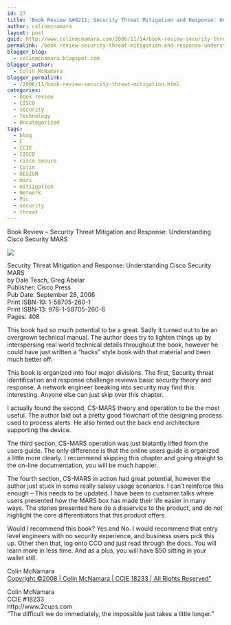 ```yaml
---
id: 27
title: 'Book Review &#8211; Security Threat Mitigation and Response: Understanding Cisco Security MARS'
author: colinmcnamara
layout: post
guid: http://www.colinmcnamara.com/2006/11/14/book-review-security-threat-mitigation-and-response-understanding-cisco-security-mars/
permalink: /book-review-security-threat-mitigation-and-response-understanding-cisco-security-mars/
blogger_blog:
  - colinmcnamara.blogspot.com
blogger_author:
  - Colin McNamara
blogger_permalink:
  - /2006/11/book-review-security-threat-mitigation.html
categories:
  - book review
  - CISCO
  - security
  - Technology
  - Uncategorized
tags:
  - blog
  - C
  - CCIE
  - CISCO
  - cisco secure
  - Colin
  - DESIGN
  - mars
  - mitiigation
  - Network
  - Pic
  - security
  - threat
---
```

Book Review &#8211; Security Threat Mitigation and Response: Understanding Cisco Security MARS

[<img border="0" src="41YPCDND8QL._SL160_.jpg" />][1]<img src="http://www.assoc-amazon.com/e/ir?t=314159265-20&#038;l=as2&#038;o=1&#038;a=1587052601" width="1" height="1" border="0" alt="" style="border:none !important; margin:0px !important;" />

Security Threat Mitigation and Response: Understanding Cisco Security MARS  
by Dale Tesch, Greg Abelar  
Publisher: Cisco Press  
Pub Date: September 28, 2006  
Print ISBN-10: 1-58705-260-1  
Print ISBN-13: 978-1-58705-260-6  
Pages: 408

This book had so much potential to be a great. Sadly it turned out to be an overgrown technical manual. The author does try to lighten things up by interspersing real world technical details throughout the book, however he could have just written a &#8220;hacks&#8221; style book with that material and been much better off.

This book is organized into four major divisions. The first, Security threat identification and response challenge reviews basic security theory and response. A network engineer breaking into security may find this interesting. Anyone else can just skip over this chapter.

I actually found the second, CS-MARS theory and operation to be the most useful. The author laid out a pretty good flowchart of the designing process used to process alerts. He also hinted out the back end architecture supporting the device.

The third section, CS-MARS operation was just blatantly lifted from the users guide. The only difference is that the online users guide is organized a little more clearly. I recommend skipping this chapter and going straight to the on-line documentation, you will be much happier.

The fourth section, CS-MARS in action had great potential, however the author just stuck in some really salesy usage scenarios. I can&#8217;t reinforce this enough &#8211; This needs to be updated. I have been to customer talks where users presented how the MARS box has made their life easier in many ways. The stories presented here do a disservice to the product, and do not highlight the core differentiators that this product offers.

Would I recommend this book? Yes and No. I would recommend that entry level engineers with no security experience, and business users pick this up. Other then that, log onto CCO and just read through the docs. You will learn more in less time. And as a plus, you will have $50 sitting in your wallet still.

Colin McNamara  
[Copyright ©2008 | Colin McNamara | CCIE 18233 | All Rights Reserved&#8221;][2]

<p class="blogger-post-footer">
  Colin McNamara<br /> CCIE #18233<br /> http://www.2cups.com<br /> &#8220;The difficult we do immediately, the impossible just takes a little longer.&#8221;
</p>

 [1]: http://www.amazon.com/gp/product/1587052601?ie=UTF8&#038;tag=314159265-20&#038;linkCode=as2&#038;camp=1789&#038;creative=9325&#038;creativeASIN=1587052601
 [2]: http://www.colinmcnamara.com "Copyright ©2008 | Colin McNamara | CCIE 18233 | All Rights Reserved"